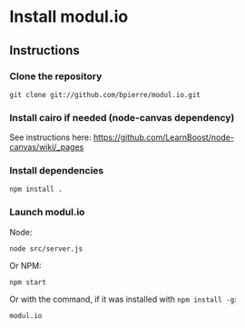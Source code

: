 Install modul.io
================

## Instructions

### Clone the repository

    git clone git://github.com/bpierre/modul.io.git

### Install cairo if needed (node-canvas dependency)

See instructions here: https://github.com/LearnBoost/node-canvas/wiki/_pages

### Install dependencies

    npm install .

### Launch modul.io

Node:

    node src/server.js

Or NPM:

    npm start

Or with the command, if it was installed with `npm install -g`:

    modul.io